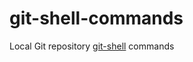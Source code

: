 # git-shell-commands

Local Git repository [git-shell](https://git-scm.com/docs/git-shell) commands
